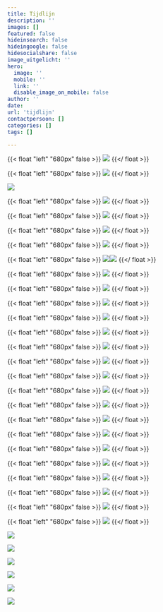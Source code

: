 ```yaml
---
title: Tijdlijn
description: ''
images: []
featured: false
hideinsearch: false
hideingoogle: false
hidesocialshare: false
image_uitgelicht: ''
hero:
  image: ''
  mobile: ''
  link: ''
  disable_image_on_mobile: false
author: ''
date: 
url: 'tijdlijn'
contactpersoon: []
categories: []
tags: []

---
```

{{< float "left" "680px" false >}}
![](https://res.cloudinary.com/callvoip/image/upload/v1577777786/JAN_-_Vamos_niong2.png)
{{</ float >}}

{{< float "left" "680px" false >}}
![](https://res.cloudinary.com/callvoip/image/upload/v1577777809/JAN_-_CTI_l2tzxu.png)
{{</ float >}}

![](https://res.cloudinary.com/callvoip/image/upload/v1577777953/FEB_-_audio_yvngyn.png)

{{< float "left" "680px" false >}}
![](https://res.cloudinary.com/callvoip/image/upload/v1577777972/MRT_-_click_to_dial_gpvitp.png)
{{</ float >}}

{{< float "left" "680px" false >}}
![](https://res.cloudinary.com/callvoip/image/upload/v1577777994/MRT_-_Qaller_update_u2b5yc.png)
{{</ float >}}

{{< float "left" "680px" false >}}
![](https://res.cloudinary.com/callvoip/image/upload/v1577778188/MRT_-_geuzenet_qaa7wf.png)
{{</ float >}}

{{< float "left" "680px" false >}}
![](https://res.cloudinary.com/callvoip/image/upload/v1577778207/MRT_-_Noordz_yscrpq.png)
{{</ float >}}

{{< float "left" "680px" false >}}
![](https://res.cloudinary.com/callvoip/image/upload/v1577778222/APR_-_vamos_2.0_q3eosb.png)![](https://res.cloudinary.com/callvoip/image/upload/v1577778232/APR_-_1000_giswbe.png)
{{</ float >}}

{{< float "left" "680px" false >}}
![](https://res.cloudinary.com/callvoip/image/upload/v1577778254/MEI_-_Dion_ymlaix.png)
{{</ float >}}

{{< float "left" "680px" false >}}
![](https://res.cloudinary.com/callvoip/image/upload/v1577778274/JUL_-_Feature_Update_jvnqmf.png)
{{</ float >}}

{{< float "left" "680px" false >}}
![](https://res.cloudinary.com/callvoip/image/upload/v1577778307/JUL_-_Bereikbaarheidsmonitore_ahja7c.png)
{{</ float >}}

{{< float "left" "680px" false >}}
![](https://res.cloudinary.com/callvoip/image/upload/v1577778324/JUL_-_Multiple_Called_ID_dmgjse.png)
{{</ float >}}

{{< float "left" "680px" false >}}
![](https://res.cloudinary.com/callvoip/image/upload/v1577778338/JUL_-_Update_doorverbinden_ykzfpk.png)
{{</ float >}}

{{< float "left" "680px" false >}}
![](https://res.cloudinary.com/callvoip/image/upload/v1577778350/JUL_Panasonic-certificering_fhwgde.png)
{{</ float >}}

{{< float "left" "680px" false >}}
![](https://res.cloudinary.com/callvoip/image/upload/v1577778360/JUL_-_Tim_v_d_Horst_frllsx.png)
{{</ float >}}

{{< float "left" "680px" false >}}
![](https://res.cloudinary.com/callvoip/image/upload/v1577778374/AUG_-_Nieuw_Callvoip_logo_p3lau2.png)
{{</ float >}}

{{< float "left" "680px" false >}}
![](https://res.cloudinary.com/callvoip/image/upload/v1577778387/AUG_-_Nieuwe_Website_tdujxs.png)
{{</ float >}}

{{< float "left" "680px" false >}}
![](https://res.cloudinary.com/callvoip/image/upload/v1577778399/SEP_-_KPN_ISDN_Stopt_ledlmu.png)
{{</ float >}}

{{< float "left" "680px" false >}}
![](https://res.cloudinary.com/callvoip/image/upload/v1577778410/SEP_-_Roy_Liezen_qhh40g.png)
{{</ float >}}

{{< float "left" "680px" false >}}
![](https://res.cloudinary.com/callvoip/image/upload/v1577778467/SEP_-_Qaller_3.0_khc8ty.png)
{{</ float >}}

{{< float "left" "680px" false >}}
![](https://res.cloudinary.com/callvoip/image/upload/v1577778485/OKT_-_Tim_2.0_vlnjb3.png)
{{</ float >}}

{{< float "left" "680px" false >}}
![](https://res.cloudinary.com/callvoip/image/upload/v1577778501/NOV_-_Billboard_yodzkj.png)
{{</ float >}}

{{< float "left" "680px" false >}}
![](https://res.cloudinary.com/callvoip/image/upload/v1577778513/NOV_-_Promotiedagen_b6cov8.png)
{{</ float >}}

{{< float "left" "680px" false >}}
![](https://res.cloudinary.com/callvoip/image/upload/v1577778523/NOV_-_Forum_pey5nl.png)
{{</ float >}}

{{< float "left" "680px" false >}}
![](https://res.cloudinary.com/callvoip/image/upload/v1577778539/DEC_-_5_mythen_oddbvk.png)
{{</ float >}}

{{< float "left" "680px" false >}}
![](https://res.cloudinary.com/callvoip/image/upload/v1577778552/DEC_-_Kerst_imcyht.png)
{{</ float >}}

![](https://res.cloudinary.com/callvoip/image/upload/v1577781063/2020_pkajd2.png)

![](https://res.cloudinary.com/callvoip/image/upload/v1577778581/2020_-_SIP_Trunk_nkimxv.png)

![](https://res.cloudinary.com/callvoip/image/upload/v1577778590/2020_-_waiting_position_ygmsit.png)

![](https://res.cloudinary.com/callvoip/image/upload/v1577778604/2020_-_Provisioning_uc3ygd.png)

![](https://res.cloudinary.com/callvoip/image/upload/v1577778616/2020_-_call_in_UC_q9jz9b.png)

![](https://res.cloudinary.com/callvoip/image/upload/v1577778624/2020_-_2FA_cn4rby.png)
